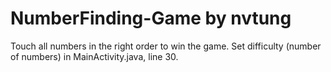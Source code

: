 NumberFinding-Game by nvtung
==================

Touch all numbers in the right order to win the game.  Set difficulty (number of numbers) in MainActivity.java, line 30.
